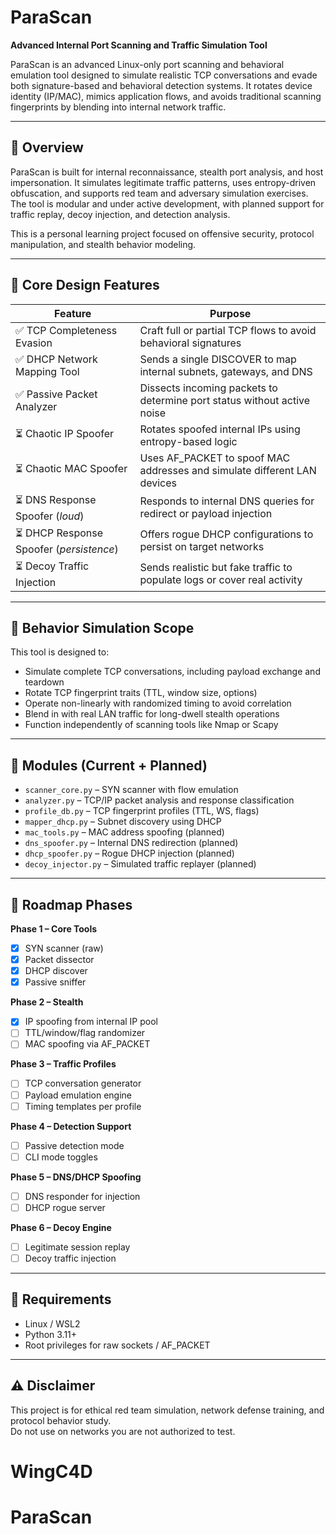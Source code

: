 # ParaScan  
**Advanced Internal Port Scanning and Traffic Simulation Tool**

ParaScan is an advanced Linux-only port scanning and behavioral emulation tool designed to simulate realistic TCP conversations and evade both signature-based and behavioral detection systems. It rotates device identity (IP/MAC), mimics application flows, and avoids traditional scanning fingerprints by blending into internal network traffic.

---

## 📌 Overview

ParaScan is built for internal reconnaissance, stealth port analysis, and host impersonation. It simulates legitimate traffic patterns, uses entropy-driven obfuscation, and supports red team and adversary simulation exercises. The tool is modular and under active development, with planned support for traffic replay, decoy injection, and detection analysis.

This is a personal learning project focused on offensive security, protocol manipulation, and stealth behavior modeling.

---

## 🎯 Core Design Features

| Feature | Purpose |
|--------|---------|
| ✅ TCP Completeness Evasion | Craft full or partial TCP flows to avoid behavioral signatures |
| ✅ DHCP Network Mapping Tool | Sends a single DISCOVER to map internal subnets, gateways, and DNS |
| ✅ Passive Packet Analyzer | Dissects incoming packets to determine port status without active noise |
| ⏳ Chaotic IP Spoofer | Rotates spoofed internal IPs using entropy-based logic |
| ⏳ Chaotic MAC Spoofer | Uses AF_PACKET to spoof MAC addresses and simulate different LAN devices |
| ⏳ DNS Response Spoofer (*loud*) | Responds to internal DNS queries for redirect or payload injection |
| ⏳ DHCP Response Spoofer (*persistence*) | Offers rogue DHCP configurations to persist on target networks |
| ⏳ Decoy Traffic Injection | Sends realistic but fake traffic to populate logs or cover real activity |

---

## 🧠 Behavior Simulation Scope

This tool is designed to:

- Simulate complete TCP conversations, including payload exchange and teardown
- Rotate TCP fingerprint traits (TTL, window size, options)
- Operate non-linearly with randomized timing to avoid correlation
- Blend in with real LAN traffic for long-dwell stealth operations
- Function independently of scanning tools like Nmap or Scapy

---

## 🔨 Modules (Current + Planned)

- `scanner_core.py` – SYN scanner with flow emulation
- `analyzer.py` – TCP/IP packet analysis and response classification
- `profile_db.py` – TCP fingerprint profiles (TTL, WS, flags)
- `mapper_dhcp.py` – Subnet discovery using DHCP
- `mac_tools.py` – MAC address spoofing (planned)
- `dns_spoofer.py` – Internal DNS redirection (planned)
- `dhcp_spoofer.py` – Rogue DHCP injection (planned)
- `decoy_injector.py` – Simulated traffic replayer (planned)

---

## 🧱 Roadmap Phases

**Phase 1 – Core Tools**  
- [x] SYN scanner (raw)
- [x] Packet dissector
- [x] DHCP discover
- [x] Passive sniffer

**Phase 2 – Stealth**  
- [x] IP spoofing from internal IP pool  
- [ ] TTL/window/flag randomizer  
- [ ] MAC spoofing via AF_PACKET  

**Phase 3 – Traffic Profiles**  
- [ ] TCP conversation generator  
- [ ] Payload emulation engine  
- [ ] Timing templates per profile  

**Phase 4 – Detection Support**  
- [ ] Passive detection mode  
- [ ] CLI mode toggles  

**Phase 5 – DNS/DHCP Spoofing**  
- [ ] DNS responder for injection  
- [ ] DHCP rogue server  

**Phase 6 – Decoy Engine**  
- [ ] Legitimate session replay  
- [ ] Decoy traffic injection

---

## 📎 Requirements

- Linux / WSL2  
- Python 3.11+  
- Root privileges for raw sockets / AF_PACKET

---

## ⚠️ Disclaimer

This project is for ethical red team simulation, network defense training, and protocol behavior study.  
Do not use on networks you are not authorized to test.
# WingC4D
# ParaScan
